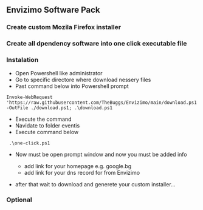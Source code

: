 ## Envizimo Software Pack

### Create custom Mozila Firefox installer

### Create all dpendency software into one click executable file

### Instalation

- Open Powershell like administrator
- Go to specific directore where download nessery files
- Past command below into Powershell prompt

```powershel
Invoke-WebRequest 'https://raw.githubusercontent.com/TheBuggs/Envizimo/main/download.ps1' -OutFile ./download.ps1; .\download.ps1
```

- Execute the command
- Navidate to folder eventis
- Execute command below

```powershel
 .\one-click.ps1
```

- Now must be open prompt window and now you must be added info

  - add link for your homepage e.g. google.bg
  - add link for your dns record for from Envizimo

- after that wait to download and generete your custom installer...

### Optional
